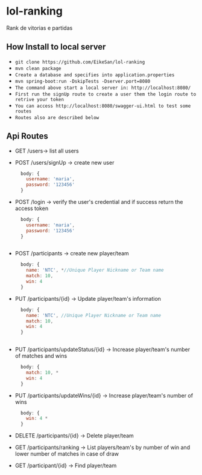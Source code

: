 # lol-ranking

Rank de vitorias e partidas 

## How Install to local server ##

* `git clone https://github.com/EikeSan/lol-ranking`
* `mvn clean package`
* `Create a database and specifies into application.properties`
* `mvn spring-boot:run -DskipTests -Dserver.port=8080`
* `The command above start a local server in: http://localhost:8080/`
* `First run the signUp route to create a user them the login route to retrive your token`
* `You can access http://localhost:8080/swagger-ui.html to test some routes`
* `Routes also are described below`



## Api Routes ##


- GET /users-> list all users

- POST /users/signUp -> create new user

  ```javascript
    body: {
      username: 'maria',
      password: '123456'
    }


- POST /login -> verify the user's credential and if success return the access token
  ```javascript
    body: {
      username: 'maria',
      password: '123456'
    }
    
- POST /participants -> create new player/team

  ```javascript
    body: {
      name: 'NTC', *//Unique Player Nickname or Team name 
      match: 10,
      win: 4
    }

- PUT /participants/{id} -> Update player/team's information 

  ```javascript
    body: {
      name: 'NTC', //Unique Player Nickname or Team name 
      match: 10,
      win: 4
    }
    
- PUT /participants/updateStatus/{id} -> Increase player/team's number of matches and wins  

  ```javascript
    body: { 
      match: 10, *
      win: 4
    }
- PUT /participants/updateWins/{id} -> Increase player/team's number of wins 

  ```javascript
    body: { 
      win: 4 *
    }

- DELETE /participants/{id} -> Delete player/team

- GET /participants/ranking -> List players/team's by number of win and lower number of matches in case of draw

- GET /participant/{id} -> Find player/team






